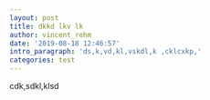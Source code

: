 ```yaml
---
layout: post
title: dkkd lkv lk
author: vincent_rehm
date: '2019-08-18 12:46:57'
intro_paragraph: 'ds,k,vd,kl,vskdl,k ,cklcxkp,'
categories: test
---
```

cdk,sdkl,klsd
